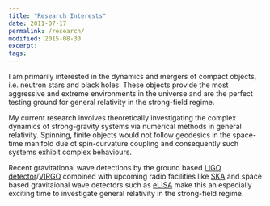 ```yaml
---
title: "Research Interests"
date: 2011-07-17
permalink: /research/
modified: 2015-08-30
excerpt:
tags:
---
```


I am primarily interested in the dynamics and mergers of compact objects, i.e. neutron stars and black holes. These objects provide the most aggressive and extreme environments in the universe and are the perfect testing ground for general relativity in the strong-field regime. 

My current research involves theoretically investigating the complex dynamics of strong-gravity systems via numerical methods in general relativity. Spinning, finite objects would not follow geodesics in the space-time manifold due ot spin-curvature coupling and consequently such systems exhibit complex behaviours.

Recent gravitational wave detections by the ground based [LIGO detector](https://www.ligo.caltech.edu)/[VIRGO](http://public.virgo-gw.eu/language/en/) combined with upcoming radio facilities like [SKA](https://www.skatelescope.org) and space based gravitaional wave detectors such as [eLISA](https://www.youtube.com/watch?v=8tZOX7bBkvE) make this an especially exciting time to investigate general relativity in the strong-field regime.





